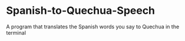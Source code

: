 # Spanish-to-Quechua-Speech
A program that translates the Spanish words you say to Quechua in the terminal
